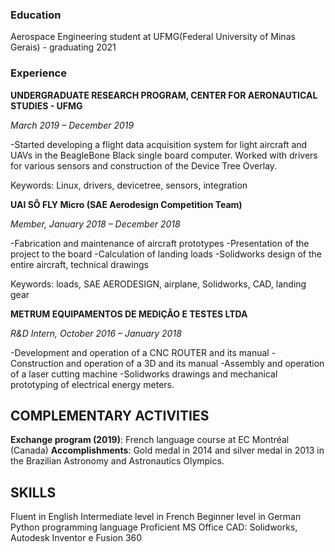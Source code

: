 ### Education
Aerospace Engineering student at UFMG(Federal University of Minas Gerais) - graduating 2021

### Experience

**UNDERGRADUATE RESEARCH PROGRAM, CENTER FOR AERONAUTICAL STUDIES - UFMG**

_March 2019 – December 2019_

-Started developing a flight data acquisition system for light aircraft and UAVs in the BeagleBone Black single board computer. Worked with drivers for various sensors and construction of the Device Tree Overlay.

Keywords: Linux, drivers, devicetree, sensors, integration

**UAI SÔ FLY Micro (SAE Aerodesign Competition Team)**

_Member, January 2018 – December 2018_ 

-Fabrication and maintenance of aircraft prototypes
-Presentation of the project to the board
-Calculation of landing loads
-Solidworks design of the entire aircraft, technical drawings

Keywords: loads, SAE AERODESIGN, airplane, Solidworks, CAD, landing gear

**METRUM EQUIPAMENTOS DE MEDIÇÃO E TESTES LTDA**

_R&D Intern, October 2016 – January 2018_ 

-Development and operation of a CNC ROUTER and its manual
-Construction and operation of a 3D and its manual
-Assembly and operation of a laser cutting machine
-Solidworks drawings and mechanical prototyping of electrical energy meters.


## COMPLEMENTARY ACTIVITIES
**Exchange program (2019)**: French language course at EC Montréal (Canada)
**Accomplishments**: Gold medal in 2014 and silver medal in 2013 in the Brazilian Astronomy and Astronautics Olympics.

## SKILLS
Fluent in English
Intermediate level in French
Beginner level in German
Python programming language
Proficient MS Office
CAD: Solidworks, Autodesk Inventor e Fusion 360

